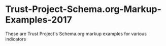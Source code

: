 # Trust-Project-Schema.org-Markup-Examples-2017

These are Trust Project's Schema.org markup examples for various indicators
